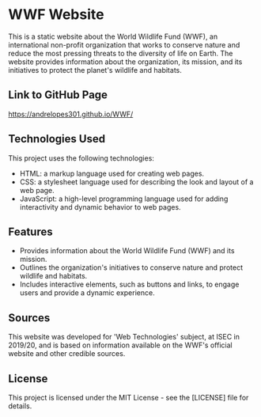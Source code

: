 # WWF Website

This is a static website about the World Wildlife Fund (WWF), an international non-profit organization that works to conserve nature and reduce the most pressing threats to the diversity of life on Earth. The website provides information about the organization, its mission, and its initiatives to protect the planet's wildlife and habitats.

## Link to GitHub Page

https://andrelopes301.github.io/WWF/

## Technologies Used

This project uses the following technologies:

-   HTML: a markup language used for creating web pages.
-   CSS: a stylesheet language used for describing the look and layout of a web page.
-   JavaScript: a high-level programming language used for adding interactivity and dynamic behavior to web pages.

## Features

-   Provides information about the World Wildlife Fund (WWF) and its mission.
-   Outlines the organization's initiatives to conserve nature and protect wildlife and habitats.
-   Includes interactive elements, such as buttons and links, to engage users and provide a dynamic experience.

## Sources

This website was developed for 'Web Technologies' subject, at ISEC in 2019/20, and is based on information available on the WWF's official website and other credible sources.

## License

This project is licensed under the MIT License - see the [LICENSE] file for details.



